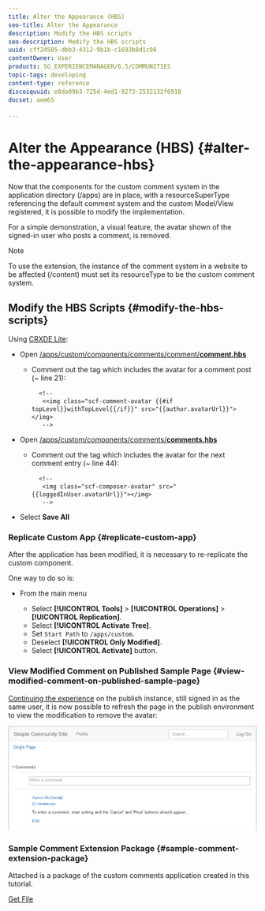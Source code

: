 ```yaml
---
title: Alter the Appearance (HBS)
seo-title: Alter the Appearance
description: Modify the HBS scripts
seo-description: Modify the HBS scripts
uuid: cff24505-dbb3-4312-9b1b-c1693b8d1c98
contentOwner: User
products: SG_EXPERIENCEMANAGER/6.5/COMMUNITIES
topic-tags: developing
content-type: reference
discoiquuid: e0da09b3-725d-4ed1-9273-2532132f6918
docset: aem65

---
```


# Alter the Appearance (HBS) {#alter-the-appearance-hbs}

Now that the components for the custom comment system in the application directory (/apps) are in place, with a resourceSuperType referencing the default comment system and the custom Model/View registered, it is possible to modify the implementation.

For a simple demonstration, a visual feature, the avatar shown of the signed-in user who posts a comment, is removed.

>[!NOTE]
 >
 >To use the extension, the instance of the comment system in a website to be affected (/content) must set its resourceType to be the custom comment system.
 >

## Modify the HBS Scripts {#modify-the-hbs-scripts}

Using [CRXDE Lite](/help/sites-developing/developing-with-crxde-lite.md):

* Open [/apps/custom/components/comments/comment/**comment.hbs**](https://localhost:4502/crx/de/index.jsp#/apps/custom/components/comments/comment/comment.hbs)

  * Comment out the tag which includes the avatar for a comment post (~ line 21):

    ```
      <!--
       <<img class="scf-comment-avatar {{#if topLevel}}withTopLevel{{/if}}" src="{{author.avatarUrl}}"></img>
       -->
    ```

* Open [/apps/custom/components/comments/**comments.hbs**](https://localhost:4502/crx/de/index.jsp#/apps/custom/components/comments/comments.hbs)

  * Comment out the tag which includes the avatar for the next comment entry (~ line 44):

    ```
      <!--
       <img class="scf-composer-avatar" src="{{loggedInUser.avatarUrl}}"></img>
       -->
    ```

* Select **Save All**

### Replicate Custom App {#replicate-custom-app}

After the application has been modified, it is necessary to re-replicate the custom component.

One way to do so is:

* From the main menu

  * Select **[!UICONTROL Tools]** > **[!UICONTROL Operations]** > **[!UICONTROL Replication]**.
  * Select **[!UICONTROL Activate Tree]**.
  * Set `Start Path` to `/apps/custom`.
  * Deselect **[!UICONTROL Only Modified]**.
  * Select **[!UICONTROL Activate]** button.

### View Modified Comment on Published Sample Page {#view-modified-comment-on-published-sample-page}

[Continuing the experience](/help/communities/extend-sample-page.md#publish-sample-page) on the publish instance, still signed in as the same user, it is now possible to refresh the page in the publish environment to view the modification to remove the avatar:

![chlimage_1-81](assets/chlimage_1-81.png)

### Sample Comment Extension Package {#sample-comment-extension-package}

Attached is a package of the custom comments application created in this tutorial.

[Get File](assets/sample-comment-extension-6-1-fp3.zip)
